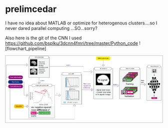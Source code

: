# prelimcedar


I have no idea about MATLAB or optimize for heterogenous clusters....so I never dared parallel computing ...SO...sorry? 

Also here is the git of the CNN I used https://github.com/bsplku/3dcnn4fmri/tree/master/Python_code ![flowchart_pipeline]

![Pipeline](https://github.com/htscode/prelimcedar/blob/main/flowchart_pipeline.png)

